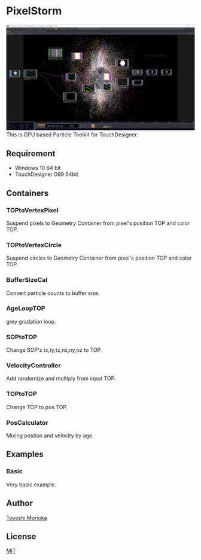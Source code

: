# PixelStorm
![top](https://github.com/ToyoshiMorioka/PixelStorm/blob/master/top.PNG "top")
This is GPU based Particle Toolkit for TouchDesigner.

## Requirement
- Windows 10 64 bit
- TouchDesigner 099 64bit

## Containers
### TOPtoVertexPixel
Suspend pixels to Geometry Container from pixel's position TOP and color TOP.
### TOPtoVertexCircle
Suspend circles to Geometry Container from pixel's position TOP and color TOP.
### BufferSizeCal
Convert particle counts to buffer size.
### AgeLoopTOP
grey gradation loop.
### SOPtoTOP
Change SOP's tx,ty,tz,nx,ny,nz to TOP.
### VelocityController
Add randomize and multiply from input TOP.
### TOPtoTOP
Change TOP to pos TOP.
### PosCalculator
Mixing postion and velocity by age.

## Examples
### Basic
Very basic example.

## Author

[Toyoshi Morioka](https://twitter.com/mogamogamachine)

## License

[MIT](https://github.com/ToyoshiMorioka/PixelStorm/blob/master/LICENSE)
